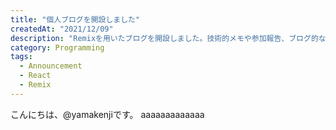 ```yaml
---
title: "個人ブログを開設しました"
createdAt: "2021/12/09"
description: "Remixを用いたブログを開設しました。技術的メモや参加報告、ブログ的な内容はここで紹介していきます。"
category: Programming
tags:
  - Announcement
  - React
  - Remix
---
```


こんにちは、@yamakenjiです。
aaaaaaaaaaaaa